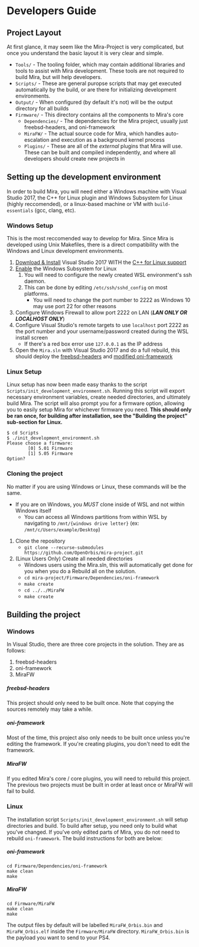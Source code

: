 # Developers Guide

## Project Layout

At first glance, it may seem like the Mira-Project is very complicated, but once you understand the basic layout it is very clear and simple.

* `Tools/` - The tooling folder, which may contain additional libraries and tools to assist with Mira development. These tools are not required to build Mira, but will help developers.
* `Scripts/` - These are general puropse scripts that may get executed automatically by the build, or are there for initializing development environments.
* `Output/` - When configured (by default it's not) will be the output directory for all builds
* `Firmware/` - This directory contains all the components to Mira's core
    * `Dependencies/` - The dependencies for the Mira project, usually just freebsd-headers, and oni-framework
    * `MiraFW/` - The actual source code for Mira, which handles auto-escalation and execution as a background kernel process
    * `Plugins/` - These are all of the *external* plugins that Mira will use. These can be built and compiled independently, and where all developers should create new projects in

## Setting up the development environment

In order to build Mira, you will need either a Windows machine with Visual Studio 2017, the C++ for Linux plugin and Windows Subsystem for Linux (highly reccomended), or a linux-based machine or VM with `build-essentials` (gcc, clang, etc).

### Windows Setup

This is the most reccomended way to develop for Mira. Since Mira is developed using Unix Makefiles, there is a direct compatibility with the Windows and Linux development environments.

1. [Download & Install](https://www.visualstudio.com/downloads/) Visual Studio 2017 WITH the [C++ for Linux support](https://blogs.msdn.microsoft.com/vcblog/2017/04/11/linux-development-with-c-in-visual-studio/)
2. [Enable](https://docs.microsoft.com/en-us/windows/wsl/install-win10) the Windows Subsystem for Linux
    1. You will need to configure the newly created WSL environment's ssh daemon.
    2. This can be done by editing `/etc/ssh/sshd_config` on most platforms.
        * You will need to change the port number to 2222 as Windows 10 may use port 22 for other reasons
3. Configure Windows Firewall to allow port 2222 on LAN (**_LAN ONLY OR LOCALHOST ONLY_**)
4. Configure Visual Studio's remote targets to use `localhost` port 2222 as the port number and your username/password created during the WSL install screen
    * If there's a red box error use `127.0.0.1` as the IP address 
5. Open the `Mira.sln` with Visual Studio 2017 and do a full rebuild, this should deploy the [freebsd-headers](https://github.com/OpenOrbis/freebsd-headers) and [modified oni-framework](https://github.com/OpenOrbis/oni-framework)

### Linux Setup

Linux setup has now been made easy thanks to the script `Scripts/init_development_environment.sh`. Running this script will export necessary environment variables, create needed directories, and ultimately build Mira. The script will also prompt you for a firmware option, allowing you to easily setup Mira for whichever firmware you need. **This should only be ran once, for building after installation, see the "Building the project" sub-section for Linux.**

```
$ cd Scripts
$ ./init_development_environment.sh
Please choose a firmware:
        [0] 5.01 Firmware
        [1] 5.05 Firmware
Option?
```

### Cloning the project

No matter if you are using Windows or Linux, these commands will be the same.

* If you are on Windows, you *MUST* clone inside of WSL and not within Windows itself
    * You can access all Windows partitions from within WSL by navigating to `/mnt/{windows drive letter}` (ex: `/mnt/c/Users/example/Desktop`)

1. Clone the repository
    * `git clone --recurse-submodules https://github.com/OpenOrbis/mira-project.git`
2. (Linux Users Only) Create all needed directories
    * Windows users using the Mira.sln, this will automatically get done for you when you do a Rebuild all on the solution.
    * `cd mira-project/Firmware/Dependencies/oni-framework`
    * `make create`
    * `cd ../../MiraFW`
    * `make create`

## Building the project

### Windows
In Visual Studio, there are three core projects in the solution. They are as follows:
1. freebsd-headers
2. oni-framework
3. MiraFW

##### freebsd-headers
This project should only need to be built once. Note that copying the sources remotely may take a while.

##### oni-framework
Most of the time, this project also only needs to be built once unless you're editing the framework. If you're creating plugins, you don't need to edit the framework.

##### MiraFW
If you edited Mira's core / core plugins, you will need to rebuild this project. The previous two projects must be built in order at least once or MiraFW will fail to build.

### Linux
The installation script `Scripts/init_development_environment.sh` will setup directories and build. To build after setup, you need only to build what you've changed. If you've only edited parts of Mira, you do not need to rebuild `oni-framework`. The build instructions for both are below:

##### oni-framework
```
cd Firmware/Dependencies/oni-framework
make clean
make
```

##### MiraFW
```
cd Firmware/MiraFW
make clean
make
```

The output files by default will be labelled `MiraFW_Orbis.bin` and `MiraFW_Orbis.elf` inside the `Firmware/MiraFW` directory. `MiraFW_Orbis.bin` is the payload you want to send to your PS4. 
